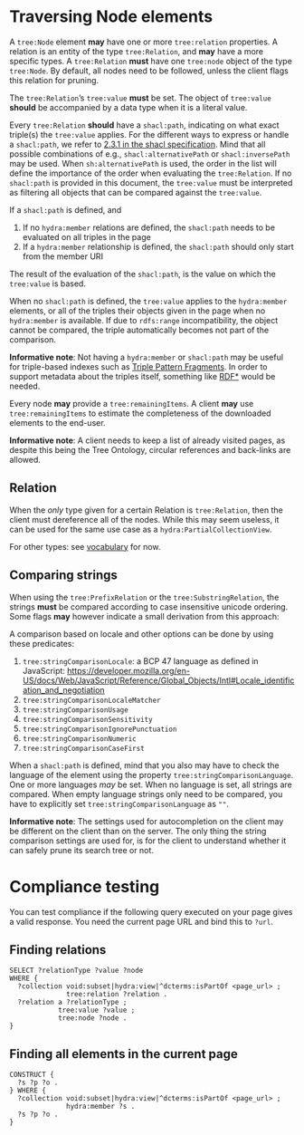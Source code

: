 # Traversing Node elements

A `tree:Node` element __may__ have one or more `tree:relation` properties. A relation is an entity of the type `tree:Relation`, and __may__ have a more specific types. A `tree:Relation` __must__ have one `tree:node` object of the type `tree:Node`. By default, all nodes need to be followed, unless the client flags this relation for pruning.

The `tree:Relation`’s `tree:value` __must__ be set. The object of `tree:value` __should__ be accompanied by a data type when it is a literal value.

Every `tree:Relation` __should__ have a `shacl:path`, indicating on what exact triple(s) the `tree:value` applies. For the different ways to express or handle a `shacl:path`, we refer to [2.3.1 in the shacl specification](https://www.w3.org/TR/shacl/#x2.3.1-shacl-property-paths). Mind that all possible combinations of e.g., `shacl:alternativePath` or `shacl:inversePath` may be used. When `sh:alternativePath` is used, the order in the list will define the importance of the order when evaluating the `tree:Relation`. If no `shacl:path` is provided in this document, the `tree:value` must be interpreted as filtering all objects that can be compared against the `tree:value`.

If a `shacl:path` is defined, and
 1. If no `hydra:member` relations are defined, the `shacl:path` needs to be evaluated on all triples in the page
 2. If a `hydra:member` relationship is defined, the `shacl:path` should only start from the member URI
<!-- MAYBE 3. For quad representations, you can find the triple on which the `shacl:path` should be evaluated by adding the graph name as an object of `tree:memberGraph` to the `hydra:Collection`. #PC: I’m unsure why to add this. I think it only adds complexity without adding real benefits to the data model, serialization, bandwidth, query performance, etc.-->

The result of the evaluation of the `shacl:path`, is the value on which the `tree:value` is based.

When no `shacl:path` is defined, the `tree:value` applies to the `hydra:member` elements, or all of the triples their objects given in the page when no `hydra:member` is available. If due to `rdfs:range` incompatibility, the object cannot be compared, the triple automatically becomes not part of the comparison.

__Informative note__: Not having a `hydra:member` or `shacl:path` may be useful for triple-based indexes such as [Triple Pattern Fragments](https://www.hydra-cg.com/spec/latest/triple-pattern-fragments/). In order to support metadata about the triples itself, something like [RDF*](http://blog.liu.se/olafhartig/tag/rdf-star/) would be needed.

Every node __may__ provide a `tree:remainingItems`. A client __may__ use `tree:remainingItems` to estimate the completeness of the downloaded elements to the end-user.

__Informative note__: A client needs to keep a list of already visited pages, as despite this being the Tree Ontology, circular references and back-links are allowed.

## Relation

When the _only_ type given for a certain Relation is `tree:Relation`, then the client must dereference all of the nodes. While this may seem useless, it can be used for the same use case as a `hydra:PartialCollectionView`.

For other types: see [vocabulary](../vocabulary.md) for now.

## Comparing strings

When using the `tree:PrefixRelation` or the `tree:SubstringRelation`, the strings __must__ be compared according to case insensitive unicode ordering.
Some flags __may__ however indicate a small derivation from this approach:

A comparison based on locale and other options can be done by using these predicates:
 1. `tree:stringComparisonLocale`: a BCP 47 language as defined in JavaScript: https://developer.mozilla.org/en-US/docs/Web/JavaScript/Reference/Global_Objects/Intl#Locale_identification_and_negotiation
 2. `tree:stringComparisonLocaleMatcher`
 3. `tree:stringComparisonUsage`
 4. `tree:stringComparisonSensitivity`
 5. `tree:stringComparisonIgnorePunctuation`
 6. `tree:stringComparisonNumeric`
 7. `tree:stringComparisonCaseFirst`

When a `shacl:path` is defined, mind that you also may have to check the language of the element using the property `tree:stringComparisonLanguage`.
One or more languages _may_ be set.
When no language is set, all strings are compared.
When empty language strings only need to be compared, you have to explicitly set `tree:stringComparisonLanguage` as `""`.

__Informative note__: The settings used for autocompletion on the client may be different on the client than on the server. The only thing the string comparison settings are used for, is for the client to understand whether it can safely prune its search tree or not.

# Compliance testing

You can test compliance if the following query executed on your page gives a valid response. You need the current page URL and bind this to `?url`.

## Finding relations

```sparql
SELECT ?relationType ?value ?node
WHERE {
  ?collection void:subset|hydra:view|^dcterms:isPartOf <page_url> ;
              tree:relation ?relation .
  ?relation a ?relationType ;
            tree:value ?value ;
            tree:node ?node .
}
```

## Finding all elements in the current page

```sparql
CONSTRUCT {
  ?s ?p ?o .
} WHERE {
  ?collection void:subset|hydra:view|^dcterms:isPartOf <page_url> ;
              hydra:member ?s .
  ?s ?p ?o .
}
```
